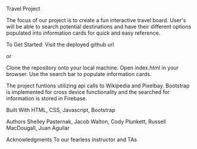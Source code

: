 Travel Project

The focus of our project is to create a fun interactive travel board. User's will be able to search potential destinations and have their different options populated into information cards for quick and easy reference.

To Get Started:
Visit the deployed github url

or

Clone the repository onto your local machine. Open index.html in your browser. Use the search bar to populate information cards.

The project funtions utilizing api calls to Wikipedia and Pixelbay. Bootstrap is implemented for cross device functionality and the searched for information is stored in Firebase.

Built With
HTML,
CSS,
Javascript,
Bootstrap

Authors
Shelley Pasternak,
Jacob Walton,
Cody Plunkett,
Russell MacDougall,
Juan Aguilar

Acknowledgments
To our fearless instructor and TAs
